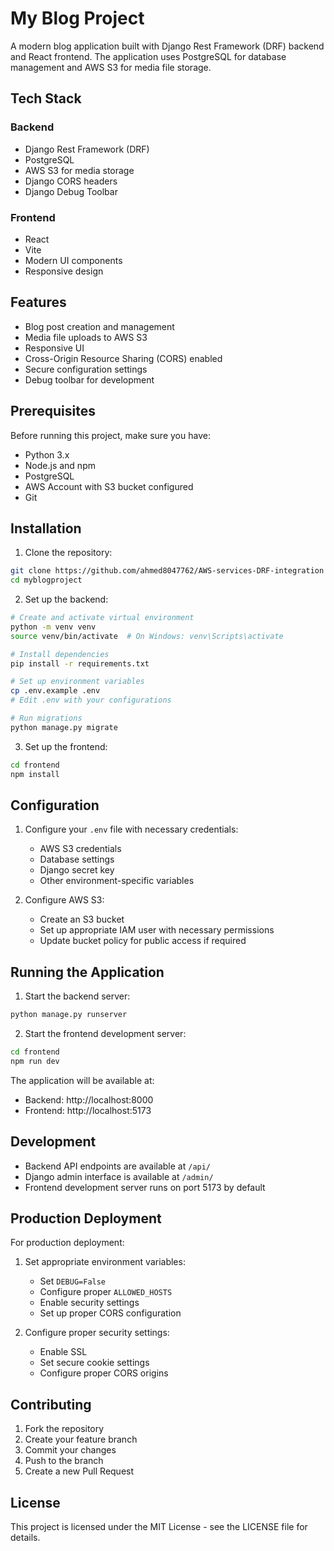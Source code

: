 # My Blog Project

A modern blog application built with Django Rest Framework (DRF) backend and React frontend. The application uses PostgreSQL for database management and AWS S3 for media file storage.

## Tech Stack

### Backend
- Django Rest Framework (DRF)
- PostgreSQL
- AWS S3 for media storage
- Django CORS headers
- Django Debug Toolbar

### Frontend
- React
- Vite
- Modern UI components
- Responsive design

## Features

- Blog post creation and management
- Media file uploads to AWS S3
- Responsive UI
- Cross-Origin Resource Sharing (CORS) enabled
- Secure configuration settings
- Debug toolbar for development

## Prerequisites

Before running this project, make sure you have:

- Python 3.x
- Node.js and npm
- PostgreSQL
- AWS Account with S3 bucket configured
- Git

## Installation

1. Clone the repository:
```bash
git clone https://github.com/ahmed8047762/AWS-services-DRF-integration
cd myblogproject
```

2. Set up the backend:
```bash
# Create and activate virtual environment
python -m venv venv
source venv/bin/activate  # On Windows: venv\Scripts\activate

# Install dependencies
pip install -r requirements.txt

# Set up environment variables
cp .env.example .env
# Edit .env with your configurations

# Run migrations
python manage.py migrate
```

3. Set up the frontend:
```bash
cd frontend
npm install
```

## Configuration

1. Configure your `.env` file with necessary credentials:
   - AWS S3 credentials
   - Database settings
   - Django secret key
   - Other environment-specific variables

2. Configure AWS S3:
   - Create an S3 bucket
   - Set up appropriate IAM user with necessary permissions
   - Update bucket policy for public access if required

## Running the Application

1. Start the backend server:
```bash
python manage.py runserver
```

2. Start the frontend development server:
```bash
cd frontend
npm run dev
```

The application will be available at:
- Backend: http://localhost:8000
- Frontend: http://localhost:5173

## Development

- Backend API endpoints are available at `/api/`
- Django admin interface is available at `/admin/`
- Frontend development server runs on port 5173 by default

## Production Deployment

For production deployment:

1. Set appropriate environment variables:
   - Set `DEBUG=False`
   - Configure proper `ALLOWED_HOSTS`
   - Enable security settings
   - Set up proper CORS configuration

2. Configure proper security settings:
   - Enable SSL
   - Set secure cookie settings
   - Configure proper CORS origins

## Contributing

1. Fork the repository
2. Create your feature branch
3. Commit your changes
4. Push to the branch
5. Create a new Pull Request

## License

This project is licensed under the MIT License - see the LICENSE file for details.
